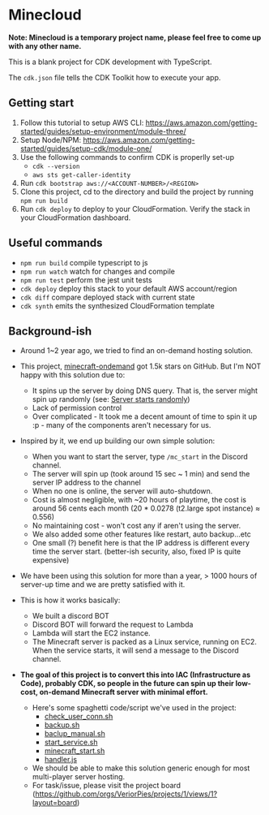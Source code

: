 # Minecloud

**Note: Minecloud is a temporary project name, please feel free to come up with any other name.**

This is a blank project for CDK development with TypeScript.

The `cdk.json` file tells the CDK Toolkit how to execute your app.

## Getting start

1. Follow this tutorial to setup AWS CLI: https://aws.amazon.com/getting-started/guides/setup-environment/module-three/
2. Setup Node/NPM: https://aws.amazon.com/getting-started/guides/setup-cdk/module-one/
3. Use the following commands to confirm CDK is properlly set-up
   - `cdk --version`
   - `aws sts get-caller-identity`
4. Run `cdk bootstrap aws://<ACCOUNT-NUMBER>/<REGION>`
5. Clone this project, cd to the directory and build the project by running `npm run build`
6. Run `cdk deploy` to deploy to your CloudFormation. Verify the stack in your CloudFormation dashboard.

## Useful commands

- `npm run build` compile typescript to js
- `npm run watch` watch for changes and compile
- `npm run test` perform the jest unit tests
- `cdk deploy` deploy this stack to your default AWS account/region
- `cdk diff` compare deployed stack with current state
- `cdk synth` emits the synthesized CloudFormation template

## Background-ish

- Around 1~2 year ago, we tried to find an on-demand hosting solution.
- This project, [minecraft-ondemand](https://github.com/doctorray117/minecraft-ondemand) got 1.5k stars on GitHub. But I'm NOT happy with this solution due to:

  - It spins up the server by doing DNS query. That is, the server might spin up randomly (see: [Server starts randomly](https://github.com/doctorray117/minecraft-ondemand#server-starts-randomly))
  - Lack of permission control
  - Over complicated - It took me a decent amount of time to spin it up :p - many of the components aren't necessary for us.

- Inspired by it, we end up building our own simple solution:
  - When you want to start the server, type `/mc_start` in the Discord channel.
  - The server will spin up (took around 15 sec ~ 1 min) and send the server IP address to the channel
  - When no one is online, the server will auto-shutdown.
  - Cost is almost negligible, with ~20 hours of playtime, the cost is around 56 cents each month (20 \* 0.0278 (t2.large spot instance) ≈ 0.556)
  - No maintaining cost - won't cost any if aren't using the server.
  - We also added some other features like restart, auto backup...etc
  - One small (?) benefit here is that the IP address is different every time the server start. (better-ish security, also, fixed IP is quite expensive)
- We have been using this solution for more than a year, > 1000 hours of server-up time and we are pretty satisfied with it.
- This is how it works basically:
  - We built a discord BOT
  - Discord BOT will forward the request to Lambda
  - Lambda will start the EC2 instance.
  - The Minecraft server is packed as a Linux service, running on EC2. When the service starts, it will send a message to the Discord channel.
- **The goal of this project is to convert this into IAC (Infrastructure as Code), probably CDK, so people in the future can spin up their low-cost, on-demand Minecraft server with minimal effort.**
  - Here's some spaghetti code/script we've used in the project:
    - [check_user_conn.sh](https://gist.github.com/314pies/ac0aa3aa4e42e83363b6ca1a6c426564)
    - [backup.sh](https://gist.github.com/314pies/40339beb3c5caa904af63e9b282b95ac)
    - [baclup_manual.sh](https://gist.github.com/314pies/45800b70faeb5b6dfa0fed5a3d9b6828)
    - [start_service.sh](https://gist.github.com/314pies/ec8cbb706b103690ac0efda1f0219bd1)
    - [minecraft_start.sh](https://gist.github.com/314pies/7d7c1252f3bf964ec312967a1e32d7cb)
    - [handler.js](https://gist.github.com/314pies/3aa3a559cc1c665c796ea9b0e4c0f50a)
  - We should be able to make this solution generic enough for most multi-player server hosting.
  - For task/issue, please visit the project board (https://github.com/orgs/VeriorPies/projects/1/views/1?layout=board)
